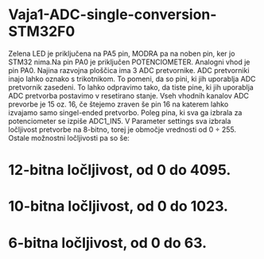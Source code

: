 # Vaja1-ADC-single-conversion-STM32F0
Zelena LED je priključena na PA5 pin, MODRA pa na noben pin, ker jo STM32 nima.Na pin PA0 je priključen POTENCIOMETER.
Analogni vhod je pin PA0.
Najina razvojna ploščica ima 3 ADC pretvornike.
ADC pretvorniki inajo lahko oznako s trikotnikom. To pomeni, da so pini, ki jih uporablja ADC pretvornik zasedeni.
To lahko odpravimo tako, da tiste pine, ki jih uporablja ADC pretvorba postavimo v resetirano stanje.
Vseh vhodnih kanalov ADC prevorbe je 15 oz. 16, če štejemo zraven še pin 16 na katerem lahko izvajamo samo singel-ended pretvorbo.
Poleg pina, ki sva ga izbrala za potenciometer se izpiše ADC1_IN5.
V Parameter settings sva izbrala ločljivost pretvorbe na 8-bitno, torej je območje vrednosti od 0 ÷ 255. Ostale možnostni ločljivosti pa so še: 
# 12-bitna ločljivost, od 0 do 4095.
# 10-bitna ločljivost, od 0 do 1023.
# 6-bitna ločljivost, od 0 do 63.
